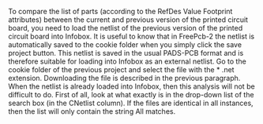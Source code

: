 To compare the list of parts (according to the RefDes Value Footprint attributes) between the current and previous version of the printed circuit board, you need to load the netlist of the previous version of the printed circuit board into Infobox. It is useful to know that in FreePcb-2 the netlist is automatically saved to the cookie folder when you simply click the save project button. This netlist is saved in the usual PADS-PCB format and is therefore suitable for loading into Infobox as an external netlist. Go to the cookie folder of the previous project and select the file with the * .net extension. Downloading the file is described in the previous paragraph. When the netlist is already loaded into Infobox, then this analysis will not be difficult to do. First of all, look at what exactly is in the drop-down list of the search box (in the CNetlist column). If the files are identical in all instances, then the list will only contain the string All matches.
